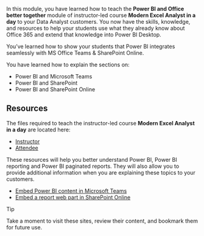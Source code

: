 In this module, you have learned how to teach the **Power BI and Office better together** module of instructor-led course **Modern Excel Analyst in a day** to your Data Analyst customers.
You now have the skills, knowledge, and resources to help your students use what they already know about Office 365 and extend that knowledge into Power BI Desktop.

You’ve learned how to show your students that Power BI integrates seamlessly with MS Office Teams & SharePoint Online. 

You have learned how to explain the sections on:

* Power BI and Microsoft Teams
* Power BI and SharePoint
* Power BI and SharePoint Online



## Resources
The files required to teach the instructor-led course **Modern Excel Analyst in a day** are located here:  
- [Instructor](https://assetsprod.microsoft.com/mpn/maiad-instructor.zip)
- [Attendee](https://assetsprod.microsoft.com/mpn/maiad-attendee.zip)

These resources will help you better understand Power BI, Power BI reporting and Power BI paginated reports.
They will also allow you to provide additional information when you are explaining these topics to your customers. 
- [Embed Power BI content in Microsoft Teams](https://docs.microsoft.com/power-bi/collaborate-share/service-embed-report-microsoft-teams)
- [Embed a report web part in SharePoint Online](https://docs.microsoft.com/power-bi/collaborate-share/service-embed-report-spo)


> [!TIP]
> Take a moment to visit these sites, review their content, and bookmark them for future use.

